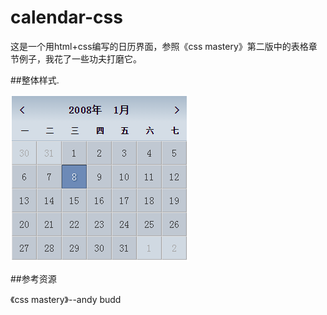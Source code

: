 calendar-css
===

这是一个用html+css编写的日历界面，参照《css mastery》第二版中的表格章节例子，我花了一些功夫打磨它。

##整体样式.

<img src="img/calendar-css.png">

##参考资源

《css mastery》--andy budd
